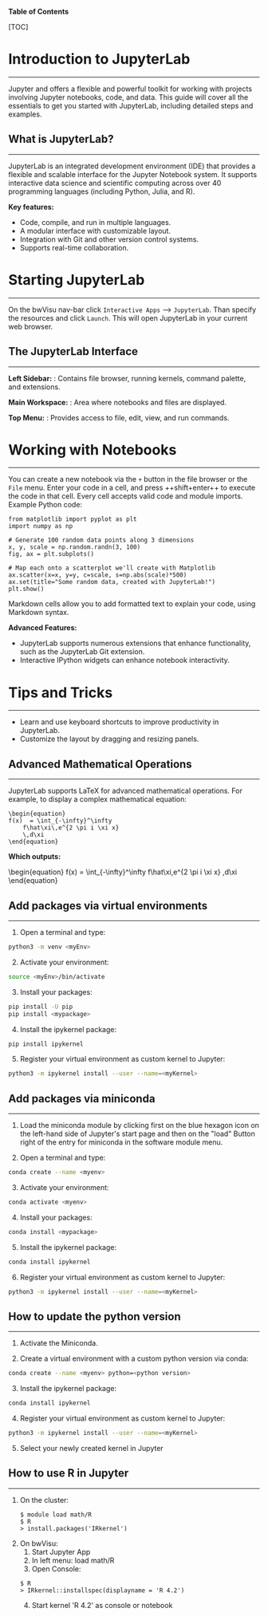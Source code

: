 **Table of Contents**

[TOC]

# Introduction to JupyterLab
---

Jupyter and offers a flexible and powerful toolkit for working with projects involving Jupyter notebooks, code, and data. This guide will cover all the essentials to get you started with JupyterLab, including detailed steps and examples.

## What is JupyterLab?
---

JupyterLab is an integrated development environment (IDE) that provides a flexible and scalable interface for the Jupyter Notebook system. It supports interactive data science and scientific computing across over 40 programming languages (including Python, Julia, and R).

**Key features:**

- Code, compile, and run in multiple languages.
- A modular interface with customizable layout.
- Integration with Git and other version control systems.
- Supports real-time collaboration.

# Starting JupyterLab
---

On the bwVisu nav-bar click `Interactive Apps` --> `JupyterLab`. Than specify the resources and click `Launch`. This will open JupyterLab in your current web browser.

## The JupyterLab Interface
---

**Left Sidebar:**
:    Contains file browser, running kernels, command palette, and extensions.

**Main Workspace:**
:    Area where notebooks and files are displayed.

**Top Menu:**
:     Provides access to file, edit, view, and run commands.

# Working with Notebooks
---

You can create a new notebook via the `+` button in the file browser or the `File` menu. Enter your code in a cell, and press ++shift+enter++ to execute the code in that cell. Every cell accepts valid code and module imports. Example Python code:

```{.python linenums="1" title="Python"}
from matplotlib import pyplot as plt
import numpy as np

# Generate 100 random data points along 3 dimensions
x, y, scale = np.random.randn(3, 100)
fig, ax = plt.subplots()

# Map each onto a scatterplot we'll create with Matplotlib
ax.scatter(x=x, y=y, c=scale, s=np.abs(scale)*500)
ax.set(title="Some random data, created with JupyterLab!")
plt.show()
```

Markdown cells allow you to add formatted text to explain your code, using Markdown syntax.

**Advanced Features:**

- JupyterLab supports numerous extensions that enhance functionality, such as the JupyterLab Git extension.
- Interactive IPython widgets can enhance notebook interactivity.

# Tips and Tricks
---

- Learn and use keyboard shortcuts to improve productivity in JupyterLab.
- Customize the layout by dragging and resizing panels.

## Advanced Mathematical Operations
---

JupyterLab supports LaTeX for advanced mathematical operations. For example, to display a complex mathematical equation:

```{.LaTeX linenums="1" title="LaTeX"}
\begin{equation}
f(x)  = \int_{-\infty}^\infty
    f\hat\xi\,e^{2 \pi i \xi x}
    \,d\xi
\end{equation}
```

**Which outputs:**

\begin{equation}
f(x)  = \int_{-\infty}^\infty
    f\hat\xi\,e^{2 \pi i \xi x}
    \,d\xi
\end{equation}

## Add packages via virtual environments
---

1. Open a terminal and type:
   
```bash
python3 -m venv <myEnv>
```

2. Activate your environment:
   
```bash
source <myEnv>/bin/activate
```

3. Install your packages:
   
```bash
pip install -U pip
pip install <mypackage>
```

4. Install the ipykernel package:
   
```bash
pip install ipykernel
```

5. Register your virtual environment as custom kernel to Jupyter:

```bash
python3 -m ipykernel install --user --name=<myKernel>
```

## Add packages via miniconda
---

1. Load the miniconda module by clicking first on the blue hexagon icon on the left-hand side of Jupyter's start page and then on the "load" Button right of the entry for miniconda in the software module menu.

2. Open a terminal and type:
    
```bash
conda create --name <myenv>
```

3. Activate your environment:
    
```bash
conda activate <myenv>
```

4. Install your packages:
   
```bash
conda install <mypackage>
```

5. Install the ipykernel package:
   
```bash
conda install ipykernel
```

6. Register your virtual environment as custom kernel to Jupyter:
   
```bash
python3 -m ipykernel install --user --name=<myKernel>
```

## How to update the python version
---

1. Activate the Miniconda.

2. Create a virtual environment with a custom python version via conda:

```bash
conda create --name <myenv> python=<python version>
```

3. Install the ipykernel package:

```bash
conda install ipykernel
```

4. Register your virtual environment as custom kernel to Jupyter:
   
```bash
python3 -m ipykernel install --user --name=<myKernel>
```

5. Select your newly created kernel in Jupyter

## How to use R in Jupyter
---

1. On the cluster:
   ```
   $ module load math/R
   $ R
   > install.packages('IRkernel')
   ```
2. On bwVisu:
    1. Start Jupyter App
    2. In left menu: load math/R
    3. Open Console:
    ```
    $ R
    > IRkernel::installspec(displayname = 'R 4.2')
    ```
    4. Start kernel 'R 4.2' as console or notebook






